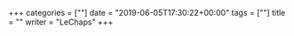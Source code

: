 +++
categories = [""]
date = "2019-06-05T17:30:22+00:00"
tags = [""] 
title = ""
writer = "LeChaps"
+++


